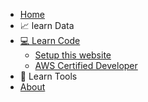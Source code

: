 <!-- docs/_sidebar.md -->

* [Home](/)
* 📈 learn Data
* [💻 Learn Code](./learn-code/readme.md)
   * [Setup this website](./learn-code/website-setup.md)
   * [AWS Certified Developer](./learn-code/aws-associate-developer)
* 🔨 Learn Tools
* [About](./global/about.md)